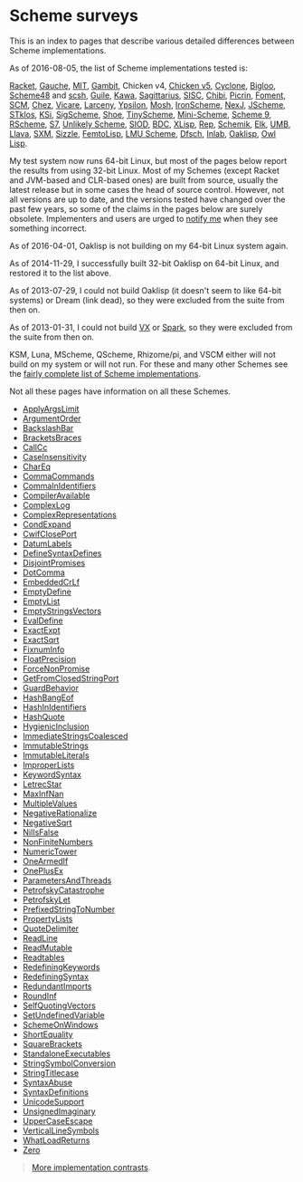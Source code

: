 # Scheme surveys

This is an index to pages that describe various detailed differences between Scheme implementations.

As of 2016-08-05, the list of Scheme implementations tested is:

[Racket](http://racket-lang.org/),
[Gauche](http://practical-scheme.net/gauche/),
[MIT](http://www.gnu.org/software/mit-scheme/),
[Gambit](http://dynamo.iro.umontreal.ca/wiki/index.php/Main_Page),
Chicken v4, [Chicken v5](http://wiki.call-cc.org/eggref/4/numbers),
[Cyclone](https://github.com/justinethier/cyclone),
[Bigloo](http://www-sop.inria.fr/members/Manuel.Serrano/bigloo/),
[Scheme48](http://s48.org/) and [scsh](http://www.scsh.net/),
[Guile](http://www.gnu.org/software/guile/),
[Kawa](http://www.gnu.org/software/kawa/),
[Sagittarius](https://code.google.com/p/sagittarius-scheme),
[SISC](http://sisc-scheme.org/),
[Chibi](https://code.google.com/p/chibi-scheme/),
[Picrin](https://github.com/picrin-scheme/picrin),
[Foment](https://code.google.com/p/foment/),
[SCM](http://people.csail.mit.edu/jaffer/SCM.html),
[Chez](http://scheme.com/), [Vicare](http://marcomaggi.github.io/vicare.html),
[Larceny](http://www.larcenists.org/),
[Ypsilon](https://code.google.com/p/ypsilon/),
[Mosh](https://code.google.com/p/mosh-scheme/),
[IronScheme](https://github.com/leppie/IronScheme),
[NexJ](http://nexj-scheme.org/),
[JScheme](http://jscheme.sourceforge.net/jscheme/main.html),
[STklos](http://www.stklos.net/),
[KSi](http://ksi.sourceforge.net/),
[SigScheme](https://code.google.com/p/sigscheme/),
[Shoe](http://www.nocrew.org/software-shoe.html),
[TinyScheme](http://tinyscheme.sourceforge.net/),
[Mini-Scheme](https://github.com/catseye/minischeme),
[Scheme 9](http://www.t3x.org/s9fes/),
[RScheme](http://www.rscheme.org/rs/index.html),
[S7](https://ccrma.stanford.edu/software/snd/snd/s7.html),
[Unlikely Scheme](https://marijnhaverbeke.nl/unlikely/),
[SIOD](http://people.delphiforums.com/gjc/siod.html),
[BDC](http://carlstrom.com/bdc-scheme/),
[XLisp](http://www.xlisp.org/),
[Rep](http://librep.sourceforge.net/),
[Schemik](http://schemik.sourceforge.net/),
[Elk](http://sam.zoy.org/elk/),
[UMB](http://www.cs.umb.edu/~wrc/scheme/),
[Llava](http://llava.org/),
[SXM](http://www.malgil.com/sxm/),
[Sizzle](http://www.grabmueller.de/martin/www/sizzle/sizzle.en.html),
[FemtoLisp](https://github.com/JeffBezanson/femtolisp),
[LMU Scheme](http://www.mathematik.uni-muenchen.de/~forster/sw/lmuscheme.html),
[Dfsch](http://hakl.net/software/dfsch.en.html),
[Inlab](http://www.inlab.de/scheme/),
[Oaklisp](http://www.bcl.hamilton.ie/~barak/oaklisp),
[Owl Lisp](https://code.google.com/p/owl-lisp/).

My test system now runs 64-bit Linux,
but most of the pages below report the results from using 32-bit Linux.
Most of my Schemes (except Racket and JVM-based and CLR-based ones)
are built from source, usually the latest release but in some cases
the head of source control.
However, not all versions are up to date,
and the versions tested have changed over the past few years,
so some of the claims in the pages below are surely obsolete.
Implementers and users are urged to [notify me](mailto:cowan@ccil.org)
when they see something incorrect.

As of 2016-04-01, Oaklisp is not building on my 64-bit Linux system again.

As of 2014-11-29, I successfully built 32-bit Oaklisp on 64-bit Linux,
and restored it to the list above.

As of 2013-07-29, I could not build Oaklisp (it doesn't seem to like 64-bit systems)
or Dream (link dead), so they were excluded from the suite from then on.

As of 2013-01-31, I could not build [VX](https://code.google.com/p/vx-scheme/)
or [Spark](https://github.com/vijaymathew/spark-scheme),
so they were excluded from the suite from then on.

KSM, Luna, MScheme, QScheme, Rhizome/pi, and VSCM
either will not build on my system or will not run.
For these and many other Schemes see the
[fairly complete list of Scheme implementations](http://community.schemewiki.org/?scheme-faq-standards).

Not all these pages have information on all these Schemes.

* [ApplyArgsLimit](ApplyArgsLimit.html)
* [ArgumentOrder](ArgumentOrder.html)
* [BackslashBar](BackslashBar.html)
* [BracketsBraces](BracketsBraces.html)
* [CallCc](CallCc.html)
* [CaseInsensitivity](CaseInsensitivity.html)
* [CharEq](CharEq.html)
* [CommaCommands](CommaCommands.html)
* [CommaInIdentifiers](CommaInIdentifiers.html)
* [CompilerAvailable](CompilerAvailable.html)
* [ComplexLog](ComplexLog.html)
* [ComplexRepresentations](ComplexRepresentations.html)
* [CondExpand](CondExpand.html)
* [CwifClosePort](CwifClosePort.html)
* [DatumLabels](DatumLabels.html)
* [DefineSyntaxDefines](DefineSyntaxDefines.html)
* [DisjointPromises](DisjointPromises.html)
* [DotComma](DotComma.html)
* [EmbeddedCrLf](EmbeddedCrLf.html)
* [EmptyDefine](EmptyDefine.html)
* [EmptyList](EmptyList.html)
* [EmptyStringsVectors](EmptyStringsVectors.html)
* [EvalDefine](EvalDefine.html)
* [ExactExpt](ExactExpt.html)
* [ExactSqrt](ExactSqrt.html)
* [FixnumInfo](FixnumInfo.html)
* [FloatPrecision](FloatPrecision.html)
* [ForceNonPromise](ForceNonPromise.html)
* [GetFromClosedStringPort](GetFromClosedStringPort.html)
* [GuardBehavior](GuardBehavior.html)
* [HashBangEof](HashBangEof.html)
* [HashInIdentifiers](HashInIdentifiers.html)
* [HashQuote](HashQuote.html)
* [HygienicInclusion](HygienicInclusion.html)
* [ImmediateStringsCoalesced](ImmediateStringsCoalesced.html)
* [ImmutableStrings](ImmutableStrings.html)
* [ImmutableLiterals](ImmutableLiterals.html)
* [ImproperLists](ImproperLists.html)
* [KeywordSyntax](KeywordSyntax.html)
* [LetrecStar](LetrecStar.html)
* [MaxInfNan](MaxInfNan.html)
* [MultipleValues](MultipleValues.html)
* [NegativeRationalize](NegativeRationalize.html)
* [NegativeSqrt](NegativeSqrt.html)
* [NilIsFalse](NilIsFalse.html)
* [NonFiniteNumbers](NonFiniteNumbers.html)
* [NumericTower](NumericTower.html)
* [OneArmedIf](OneArmedIf.html)
* [OnePlusEx](OnePlusEx.html)
* [ParametersAndThreads](ParametersAndThreads.html)
* [PetrofskyCatastrophe](PetrofskyCatastrophe.html)
* [PetrofskyLet](PetrofskyLet.html)
* [PrefixedStringToNumber](PrefixedStringToNumber.html)
* [PropertyLists](PropertyLists.html)
* [QuoteDelimiter](QuoteDelimiter.html)
* [ReadLine](ReadLine.html)
* [ReadMutable](ReadMutable.html)
* [Readtables](Readtables.html)
* [RedefiningKeywords](RedefiningKeywords.html)
* [RedefiningSyntax](RedefiningSyntax.html)
* [RedundantImports](RedundantImports.html)
* [RoundInf](RoundInf.html)
* [SelfQuotingVectors](SelfQuotingVectors.html)
* [SetUndefinedVariable](SetUndefinedVariable.html)
* [SchemeOnWindows](SchemeOnWindows.html)
* [ShortEquality](ShortEquality.html)
* [SquareBrackets](SquareBrackets.html)
* [StandaloneExecutables](StandaloneExecutables.html)
* [StringSymbolConversion](StringSymbolConversion.html)
* [StringTitlecase](StringTitlecase.html)
* [SyntaxAbuse](SyntaxAbuse.html)
* [SyntaxDefinitions](SyntaxDefinitions.html)
* [UnicodeSupport](UnicodeSupport.html)
* [UnsignedImaginary](UnsignedImaginary.html)
* [UpperCaseEscape](UpperCaseEscape.html)
* [VerticalLineSymbols](VerticalLineSymbols.html)
* [WhatLoadReturns](WhatLoadReturns.html)
* [Zero](Zero.html)

> [More implementation contrasts](http://web.archive.org/web/20181113064011/http://web.mit.edu/~axch/www/scheme/choices.html).
